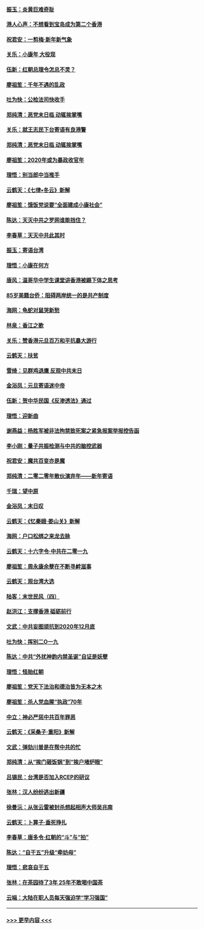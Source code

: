 #### [振玉：炎黄巨难奇耻](../pages/nsc993/n11779632.md?t=01092244) 
#### [港人心声：不想看到宝岛成为第二个香港](../pages/nsc993/n11778817.md?t=01092244) 
#### [祝君安：一剪梅‧新年新气象](../pages/nsc993/n11776340.md?t=01092244) 
#### [关乐：小康年 大役现](../pages/nsc993/n11774213.md?t=01092244) 
#### [伍新：红朝总理令怎总不灵？](../pages/nsc993/n11770813.md?t=01092244) 
#### [廖祖笙：千年不遇的乱政](../pages/nsc993/n11770373.md?t=01092244) 
#### [吐为快：公检法司快收手](../pages/nsc993/n11770359.md?t=01092244) 
#### [郑纯清：恶党末日临 动辄挨掌嘴](../pages/nsc993/n11769912.md?t=01092244) 
#### [关乐：就王志民下台寄语有良港警](../pages/nsc993/n11769903.md?t=01092244) 
#### [郑纯清：恶党末日临 动辄挨掌嘴](../pages/nsc993/n11769356.md?t=01092244) 
#### [廖祖笙：2020年或为暴政收官年](../pages/nsc993/n11768216.md?t=01092244) 
#### [理悟：别当郎中当推手](../pages/nsc993/n11768243.md?t=01092244) 
#### [云鹤天：《七律▪冬云》新解](../pages/nsc993/n11768204.md?t=01092244) 
#### [廖祖笙：饿饭党说要“全面建成小康社会”](../pages/nsc993/n11767482.md?t=01092244) 
#### [陈达：天灭中共之罗网谁能挡住？](../pages/nsc993/n11767465.md?t=01092244) 
#### [李春草：天灭中共此其时](../pages/nsc993/n11767452.md?t=01092244) 
#### [振玉：寄语台湾](../pages/nsc993/n11767432.md?t=01092244) 
#### [理悟：小康在何方](../pages/nsc993/n11767394.md?t=01092244) 
#### [唐风：温哥华中学生课堂讲香港被踢下体之思考](../pages/nsc993/n11766848.md?t=01092244) 
#### [85岁美籍台侨：阻碍两岸统一的是共产制度](../pages/nsc993/n11765043.md?t=01092244) 
#### [海网：龟蛇对鼠哭新愁](../pages/nsc993/n11764895.md?t=01092244) 
#### [林泉：香江之歌](../pages/nsc993/n11764415.md?t=01092244) 
#### [关乐：赞香港元旦百万和平抗暴大游行](../pages/nsc993/n11764382.md?t=01092244) 
#### [云鹤天：扶贫](../pages/nsc993/n11764245.md?t=01092244) 
#### [雪绮：见群鸡退鹰  反观中共末日](../pages/nsc993/n11762112.md?t=01092244) 
#### [金浴凤：元旦寄语迷中帝](../pages/nsc993/n11761788.md?t=01092244) 
#### [伍新：贺中华民国《反渗透法》通过](../pages/nsc993/n11761994.md?t=01092244) 
#### [理悟：迎新曲](../pages/nsc993/n11761152.md?t=01092244) 
#### [谢燕益：杨胜军被非法拘禁致死案之紧急报案举报控告函](../pages/nsc993/n11756134.md?t=01092244) 
#### [李小刚：量子共振检测与中共的脑控武器](../pages/nsc993/n11754518.md?t=01092244) 
#### [祝君安：魔共百变亦是魔](../pages/nsc993/n11754469.md?t=01092244) 
#### [郑纯清：二零二零年散伙演弃年——新年寄语](../pages/nsc993/n11754195.md?t=01092244) 
#### [千瑞：望中原](../pages/nsc993/n11754159.md?t=01092244) 
#### [金浴凤：末日叹](../pages/nsc993/n11752359.md?t=01092244) 
#### [云鹤天：《忆秦娥‧娄山关》新解](../pages/nsc993/n11752348.md?t=01092244) 
#### [海网：户口松绑之来龙去脉](../pages/nsc993/n11752328.md?t=01092244) 
#### [云鹤天：十六字令‧中共在二零一九](../pages/nsc993/n11752305.md?t=01092244) 
#### [廖祖笙：周永康余孽在不断寻衅滋事](../pages/nsc993/n11751013.md?t=01092244) 
#### [云鹤天：观台湾大选](../pages/nsc993/n11751007.md?t=01092244) 
#### [陆客：末世民风（四）](../pages/nsc993/n11749203.md?t=01092244) 
#### [赵洪江：支撑香港 砥砺前行](../pages/nsc993/n11748482.md?t=01092244) 
#### [文武：中共妄图顽抗到2020年12月底](../pages/nsc993/n11748446.md?t=01092244) 
#### [吐为快：挥别二O一九](../pages/nsc993/n11748411.md?t=01092244) 
#### [陈达：中共“外扰神韵内禁圣诞”自证是妖孽](../pages/nsc993/n11748226.md?t=01092244) 
#### [理悟：怪胎红朝](../pages/nsc993/n11748206.md?t=01092244) 
#### [廖祖笙：党天下法治和德治皆为无本之木](../pages/nsc993/n11748135.md?t=01092244) 
#### [廖祖笙：杀人党血腥“执政”70年](../pages/nsc993/n11745144.md?t=01092244) 
#### [中立：神必严惩中共百年罪恶](../pages/nsc993/n11744970.md?t=01092244) 
#### [云鹤天：《采桑子‧重阳》新解](../pages/nsc993/n11744948.md?t=01092244) 
#### [文武：弹劾川普是在帮中共的忙](../pages/nsc993/n11744758.md?t=01092244) 
#### [郑纯清：从“挨门砸饭锅”到“挨户堵炉眼”](../pages/nsc993/n11744745.md?t=01092244) 
#### [吕锡民：台湾是否加入RCEP的研议](../pages/nsc993/n11744701.md?t=01092244) 
#### [张林：汉人纷纷逃出新疆](../pages/nsc993/n11743530.md?t=01092244) 
#### [徐曼沅：从张云雷被封杀想起相声大师吴兆南](../pages/nsc993/n11741816.md?t=01092244) 
#### [云鹤天：卜算子‧垂死挣扎](../pages/nsc993/n11739956.md?t=01092244) 
#### [李春草：唐多令‧红朝的“斗”与“拍”](../pages/nsc993/n11739830.md?t=01092244) 
#### [陈达：“自干五”升级“牵妨母”](../pages/nsc993/n11739724.md?t=01092244) 
#### [理悟：悲哀自干五](../pages/nsc993/n11739547.md?t=01092244) 
#### [张林：在茶园待了3年 25年不敢喝中国茶](../pages/nsc993/n11739240.md?t=01092244) 
#### [云端：大陆在职人员每天强迫学“学习强国”](../pages/nsc993/n11738735.md?t=01092244) 

----
#### [ >>> 更早内容 <<< ](../indexes/nsc993-earlier.md)
